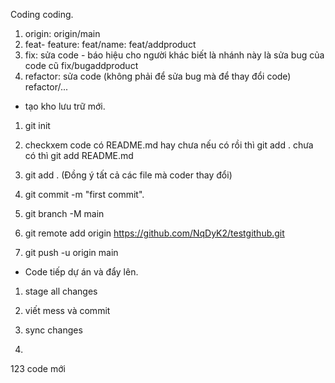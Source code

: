 Coding coding.

1. origin: origin/main
2. feat- feature: feat/name: feat/addproduct 
3. fix: sửa code - báo hiệu cho người khác biết là nhánh này là sửa bug của code cũ fix/bugaddproduct
4. refactor: sửa code (không phải để sửa bug mà để thay đổi code) refactor/...

- tạo kho lưu trữ mới.

1. git init 

2. checkxem code  có README.md hay chưa nếu có rồi thì git add . chưa có thì git add README.md

3. git add . (Đồng ý tất cả các file mà coder thay đổi)

4. git commit -m "first commit".

5. git branch -M main

6. git remote add origin https://github.com/NqDyK2/testgithub.git

7. git push -u origin main 

- Code tiếp dự án và đẩy lên.

1. stage all changes

2. viết mess và commit 

3. sync changes

1. 
123
code mới 